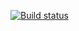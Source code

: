 [![Build status](https://ci.appveyor.com/api/projects/status/w5riwustktuksmbf/branch/master?svg=true)](https://ci.appveyor.com/project/MargaritaPustovalova/test-mode/branch/master)
